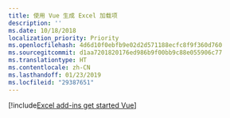 ```yaml
---
title: 使用 Vue 生成 Excel 加载项
description: ''
ms.date: 10/18/2018
localization_priority: Priority
ms.openlocfilehash: 4d6d10f0ebfb9e02d2d571188ecfc8f9f360d760
ms.sourcegitcommit: d1aa7201820176ed986b9f00bb9c88e055906c77
ms.translationtype: HT
ms.contentlocale: zh-CN
ms.lasthandoff: 01/23/2019
ms.locfileid: "29387651"
---
```

[!include[Excel add-ins get started Vue](../includes/file-get-started-excel-vue.md)]
